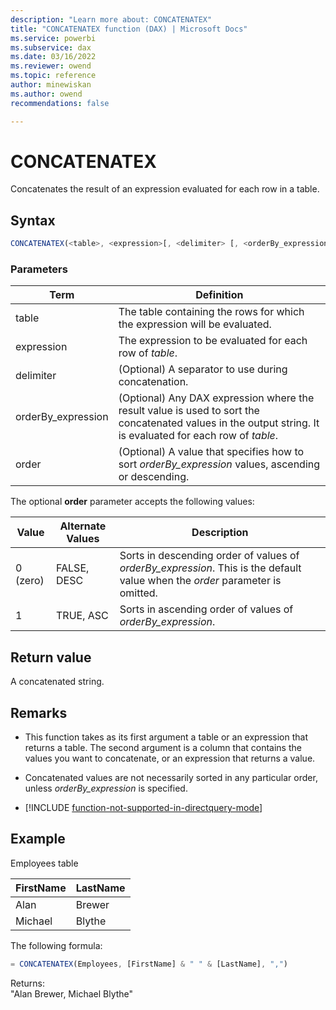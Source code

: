 ```yaml
---
description: "Learn more about: CONCATENATEX"
title: "CONCATENATEX function (DAX) | Microsoft Docs"
ms.service: powerbi 
ms.subservice: dax 
ms.date: 03/16/2022
ms.reviewer: owend
ms.topic: reference
author: minewiskan
ms.author: owend 
recommendations: false

---
```

# CONCATENATEX
  
Concatenates the result of an expression evaluated for each row in a table.  
  
## Syntax  
  
```js
CONCATENATEX(<table>, <expression>[, <delimiter> [, <orderBy_expression> [, <order>]]...])  
```
  
### Parameters  
  
|Term|Definition|  
|-----|-----|  
|table|The table containing the rows for which the expression will be evaluated.|  
|expression|The expression to be evaluated for each row of *table*.|  
|delimiter|(Optional) A separator to use during concatenation.|  
|orderBy_expression|(Optional) Any DAX expression where the result value is used to sort the concatenated values in the output string. It is evaluated for each row of *table*.|
|order|(Optional) A value that specifies how to sort *orderBy_expression* values, ascending or descending.|

The optional **order** parameter accepts the following values:

|Value|Alternate Values|Description|
|-----|-----|-----|
|0 (zero)|FALSE, DESC|Sorts in descending order of values of *orderBy_expression*. This is the default value when the *order* parameter is omitted.|
|1|TRUE, ASC|Sorts in ascending order of values of *orderBy_expression*.|

## Return value

A concatenated string.
  
## Remarks

- This function takes as its first argument a table or an expression that returns a table. The second argument is a column that contains the values you want to concatenate, or an expression that returns a value.  

- Concatenated values are not necessarily sorted in any particular order, unless *orderBy_expression* is specified.

- [!INCLUDE [function-not-supported-in-directquery-mode](includes/function-not-supported-in-directquery-mode.md)]

## Example

Employees table  
  
|FirstName|LastName|  
|-------------|------------|  
|Alan|Brewer|  
|Michael|Blythe|  

The following formula:  

```js
= CONCATENATEX(Employees, [FirstName] & " " & [LastName], ",")  
```
  
Returns:  
"Alan Brewer, Michael Blythe"  
